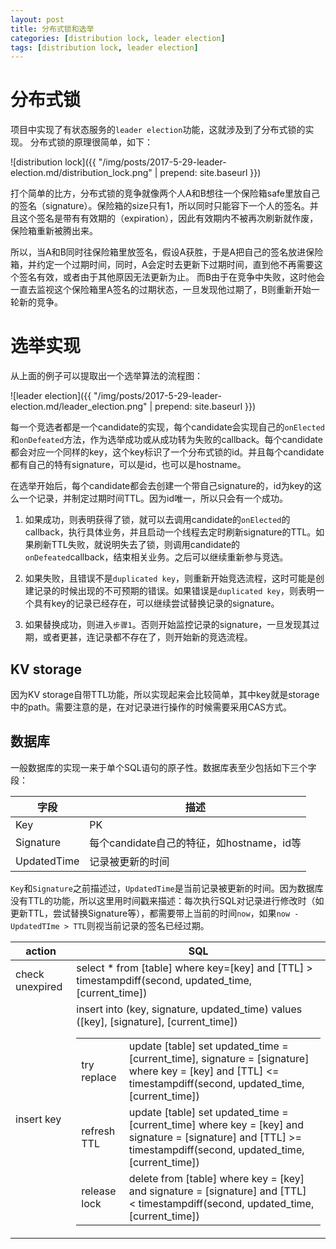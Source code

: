 ```yaml
---
layout: post
title: 分布式锁和选举
categories: [distribution lock, leader election]
tags: [distribution lock, leader election]
---
```


# 分布式锁

项目中实现了有状态服务的`leader election`功能，这就涉及到了分布式锁的实现。
分布式锁的原理很简单，如下：

![distribution lock]({{ "/img/posts/2017-5-29-leader-election.md/distribution_lock.png" | prepend: site.baseurl }})

打个简单的比方，分布式锁的竞争就像两个人A和B想往一个保险箱safe里放自己的签名（signature）。保险箱的size只有1，所以同时只能容下一个人的签名。并且这个签名是带有有效期的（expiration），因此有效期内不被再次刷新就作废，保险箱重新被腾出来。

所以，当A和B同时往保险箱里放签名，假设A获胜，于是A把自己的签名放进保险箱，并约定一个过期时间，同时，A会定时去更新下过期时间，直到他不再需要这个签名有效，或者由于其他原因无法更新为止。
而B由于在竞争中失败，这时他会一直去监视这个保险箱里A签名的过期状态，一旦发现他过期了，B则重新开始一轮新的竞争。

# 选举实现

从上面的例子可以提取出一个选举算法的流程图：

![leader election]({{ "/img/posts/2017-5-29-leader-election.md/leader_election.png" | prepend: site.baseurl }})

每一个竞选者都是一个candidate的实现，每个candidate会实现自己的`onElected`和`onDefeated`方法，作为选举成功或从成功转为失败的callback。每个candidate都会对应一个同样的key，这个key标识了一个分布式锁的id。并且每个candidate都有自己的特有signature，可以是id，也可以是hostname。

在选举开始后，每个candidate都会去创建一个带自己signature的，id为key的这么一个记录，并制定过期时间TTL。因为id唯一，所以只会有一个成功。

1. 如果成功，则表明获得了锁，就可以去调用candidate的`onElected`的callback，执行具体业务，并且启动一个线程去定时刷新signature的TTL。如果刷新TTL失败，就说明失去了锁，则调用candidate的`onDefeated`callback，结束相关业务。之后可以继续重新参与竞选。

2. 如果失败，且错误不是`duplicated key`，则重新开始竞选流程，这时可能是创建记录的时候出现的不可预期的错误。如果错误是`duplicated key`，则表明一个具有key的记录已经存在，可以继续尝试替换记录的signature。

3. 如果替换成功，则进入`步骤1`。否则开始监控记录的signature，一旦发现其过期，或者更甚，连记录都不存在了，则开始新的竞选流程。

## KV storage

因为KV storage自带TTL功能，所以实现起来会比较简单，其中key就是storage中的path。需要注意的是，在对记录进行操作的时候需要采用CAS方式。

## 数据库

一般数据库的实现一来于单个SQL语句的原子性。数据库表至少包括如下三个字段：

| 字段 | 描述 |
| -- | ----- |
| Key | PK |
| Signature | 每个candidate自己的特征，如hostname，id等 |
| UpdatedTime | 记录被更新的时间 |

`Key`和`Signature`之前描述过，`UpdatedTime`是当前记录被更新的时间。因为数据库没有TTL的功能，所以这里用时间戳来描述：每次执行SQL对记录进行修改时（如更新TTL，尝试替换Signature等），都需要带上当前的时间`now`，如果`now - UpdatedTIme > TTL`则视当前记录的签名已经过期。

| action | SQL |
| -- | ----- |
| check unexpired | select * from [table] where key=[key] and [TTL] > timestampdiff(second, updated_time, [current_time]) |
| insert key | insert into <table> (key, signature, updated_time) values ([key], [signature], [current_time]) |
| try replace | update [table] set updated_time = [current_time], signature = [signature] where key = [key] and [TTL] <= timestampdiff(second, updated_time, [current_time]) |
| refresh TTL | update [table] set updated_time = [current_time] where key = [key] and signature = [signature] and [TTL] >= timestampdiff(second, updated_time, [current_time]) |
| release lock | delete from [table] where key = [key] and signature = [signature] and [TTL] < timestampdiff(second, updated_time, [current_time]) |
